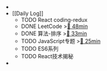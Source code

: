 -
- [[Daily Log]]
	- TODO React coding-redux
	- DONE LeetCode >[🍅 48min](#agenda-pomo://?t=f-1687242140865-2400%2Cp-1687245351659-457)
	- DONE 算法-排序 >[🍅 33min](#agenda-pomo://?t=f-1687246984675-1500%2Cp-1687251341626-421)
	- TODO JavaScript专题 >[🍅 25min](#agenda-pomo://?t=f-1687251868302-1500)
	- TODO ES6系列
	- TODO React技术揭秘
-